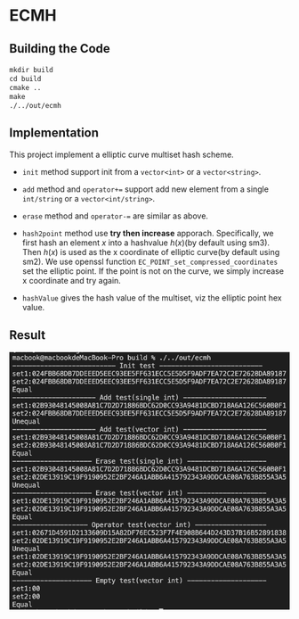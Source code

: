 # ECMH

## Building the Code

```shell
mkdir build
cd build
cmake ..
make
./../out/ecmh
```

## Implementation

This project implement a elliptic curve multiset hash scheme.

- ``init`` method support init from a ``vector<int>`` or a ``vector<string>``.
- ``add`` method and ``operator+=`` support add new element from a single ``int/string`` or a ``vector<int/string>``.
- ``erase`` method and ``operator-=`` are similar as above.

- ``hash2point`` method use **try then increase** apporach. Specifically, we first hash an element $x$ into a hashvalue $h(x)$(by default using sm3). Then $h(x)$ is used as the x coordinate of elliptic curve(by default using sm2). We use openssl function ``EC_POINT_set_compressed_coordinates`` set the elliptic point. If the point is not on the curve, we simply increase x coordinate and try again.

- ``hashValue`` gives the hash value of the multiset, viz the elliptic point hex value.

## Result
![1](./out/ecmh.png)